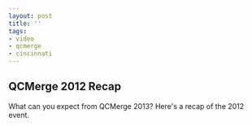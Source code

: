 ```yaml
---
layout: post
title: ''
tags:
- video
- qcmerge
- cincinnati
---
```

  

## QCMerge 2012 Recap

What can you expect from QCMerge 2013? Here's a recap of the 2012 event.

